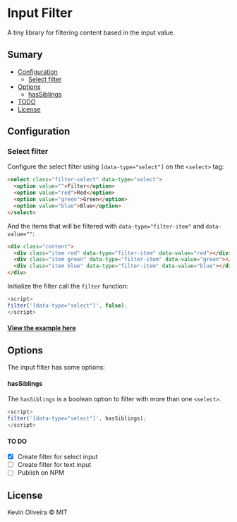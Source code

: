 # Input Filter

A tiny library for filtering content based in the input value.

## Sumary

- [Configuration](#configuration)
  - [Select filter](#select-filter)
- [Options](#options)
  - [hasSiblings](#hasSiblings)
- [TODO](#to-do)
- [License](#license)

## Configuration

### Select filter

Configure the select filter using `[data-type="select"]` on the `<select>` tag:

```html
<select class="filter-select" data-type="select">
  <option value="">Filter</option>
  <option value="red">Red</option>
  <option value="green">Green</option>
  <option value="blue">Blue</option>
</select>
```

And the items that will be filtered with `data-type="filter-item"` and `data-value=""`:

```html
<div class="content">
  <div class="item red" data-type="filter-item" data-value="red"></div>
  <div class="item green" data-type="filter-item" data-value="green"></div>
  <div class="item blue" data-type="filter-item" data-value="blue"></div>
</div>
```

Initialize the filter call the `filter` function:

```javascript
<script>
filter('[data-type="select"]', false);
</script>
```

#### [View the example here](https://kvnol.github.io/input-filter/examples/select/)

## Options

The input filter has some options:

#### hasSiblings

The `hasSiblings` is a boolean option to filter with more than one `<select>`.

```javascript
<script>
filter('[data-type="select"]', hasSiblings);
</script>
```

#### TO DO

- [x] Create filter for select input
- [ ] Create filter for text input
- [ ] Publish on NPM

## License

Kevin Oliveira &copy; MIT
